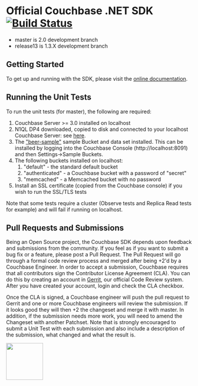 Official Couchbase .NET SDK [![Build Status](http://sdkbuilds.sc.couchbase.com/buildStatus/icon?job=netclient-build-test)](http://sdkbuilds.sc.couchbase.com/job/netclient-build-test/)
====================

* master is 2.0 development branch
* release13 is 1.3.X development branch

## Getting Started ##

To get up and running with the SDK, please visit the [online documentation](http://developer.couchbase.com/documentation/server/4.5/sdk/dotnet/start-using-sdk.html).

## Running the Unit Tests ##

To run the unit tests (for master), the following are required:


1. Couchbase Server >= 3.0 installed on localhost
2. N1QL DP4 downloaded, copied to disk and connected to your localhost Couchbase Server: see [here](http://docs.couchbase.com/developer/n1ql-dp3/n1ql-intro.html).
4. The ["beer-sample"](http://docs.couchbase.com/admin/admin/Misc/sample-bucket-beer.html) sample Bucket and data set installed. This can be installed by logging into the Couchbase Console (http://localhost:8091) and then Settings->Sample Buckets.
4. The following buckets installed on localhost:
	1. "default" - the standard default bucket
	2. "authenticated" - a Couchbase bucket with a password of "secret"
	3. "memcached" - a Memcached bucket with no password
5. Install an SSL certificate (copied from the Couchbase console) if you wish to run the SSL/TLS tests

Note that some tests require a cluster (Observe tests and Replica Read tests for example) and will fail if running on localhost.

## Pull Requests and Submissions ##
Being an Open Source project, the Couchbase SDK depends upon feedback and submissions from the community. If you feel as if you want to submit a bug fix or a feature, please post a Pull Request. The Pull Request will go through a formal code review process and merged after being +2'd by a Couchbase Engineer. In order to accept a submission, Couchbase requires that all contributors sign the Contributor License Agreement (CLA). You can do this by creating an account in [Gerrit](http://review.couchbase.com), our official Code Review system. After you have created your account, login and check the CLA checkbox.

Once the CLA is signed, a Couchbase engineer will push the pull request to Gerrit and one or more Couchbase engineers will review the submission. If it looks good they will then +2 the changeset and merge it with master. In addition, if the submission needs more work, you will need to amend the Changeset with another Patchset. Note that is strongly encouraged to submit a Unit Test with each submission and also include a description of the submission, what changed and what the result is.

<img src="https://d3nmt5vlzunoa1.cloudfront.net/dotnet/files/2016/08/ReSharper2016_2_2_512x197.png" height="100"></img>
